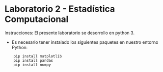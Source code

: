 # Laboratorio 2 - Estadística Computacional

Instrucciones:
El presente laboratorio se desorrollo en python 3.
* Es necesario tener instalado los siguientes paquetes en nuestro entorno Python:
```
    pip install matplotlib
    pip install pandas
    pip install numpy
```
